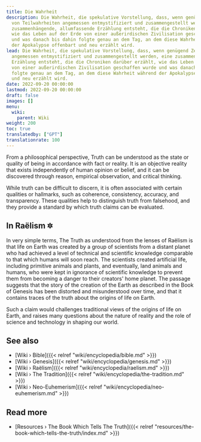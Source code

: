 ```yaml
---
title: Die Wahrheit
description: Die Wahrheit, die spekulative Vorstellung, dass, wenn genügend Zeichen
  von Teilwahrheiten angemessen entmystifiziert und zusammengestellt werden, eine
  zusammenhängende, allumfassende Erzählung entsteht, die die Chroniken darüber erzählt,
  wie das Leben auf der Erde von einer außerirdischen Zivilisation geschaffen wurde
  und was danach bis dahin folgte genau an dem Tag, an dem diese Wahrheit während
  der Apokalypse offenbart und neu erzählt wird.
lead: Die Wahrheit, die spekulative Vorstellung, dass, wenn genügend Zeichen von Teilwahrheiten
  angemessen entmystifiziert und zusammengestellt werden, eine zusammenhängende, allumfassende
  Erzählung entsteht, die die Chroniken darüber erzählt, wie das Leben auf der Erde
  von einer außerirdischen Zivilisation geschaffen wurde und was danach bis dahin
  folgte genau an dem Tag, an dem diese Wahrheit während der Apokalypse offenbart
  und neu erzählt wird.
date: 2022-09-20 00:00:00
lastmod: 2022-09-20 00:00:00
draft: false
images: []
menu:
  wiki:
    parent: Wiki
weight: 200
toc: true
translatedby: ["GPT"]
translationrate: 100
---
```


From a philosophical perspective, Truth can be understood as the state or quality of being in accordance with fact or reality. It is an objective reality that exists independently of human opinion or belief, and it can be discovered through reason, empirical observation, and critical thinking.

While truth can be difficult to discern, it is often associated with certain qualities or hallmarks, such as coherence, consistency, accuracy, and transparency. These qualities help to distinguish truth from falsehood, and they provide a standard by which truth claims can be evaluated.

## In Raëlism 🔯

In very simple terms, The Truth as understood from the lenses of Raëlism is that life on Earth was created by a group of scientists from a distant planet who had achieved a level of technical and scientific knowledge comparable to that which humans will soon reach. The scientists created artificial life, including primitive animals and plants, and eventually, land animals and humans, who were kept in ignorance of scientific knowledge to prevent them from becoming a danger to their creators' home planet. The passage suggests that the story of the creation of the Earth as described in the Book of Genesis has been distorted and misunderstood over time, and that it contains traces of the truth about the origins of life on Earth.

Such a claim would challenges traditional views of the origins of life on Earth, and raises many questions about the nature of reality and the role of science and technology in shaping our world.

## See also

- [Wiki › Bible]({{< relref "wiki/encyclopedia/bible.md" >}})
- [Wiki › Genesis]({{< relref "wiki/encyclopedia/genesis.md" >}})
- [Wiki › Raëlism]({{< relref "wiki/encyclopedia/raelism.md" >}})
- [Wiki › The Tradition]({{< relref "wiki/encyclopedia/the-tradition.md" >}})
- [Wiki › Neo-Euhemerism]({{< relref "wiki/encyclopedia/neo-euhemerism.md" >}})

## Read more

- [Resources › The Book Which Tells The Truth]({{< relref "resources/the-book-which-tells-the-truth/index.md" >}})
